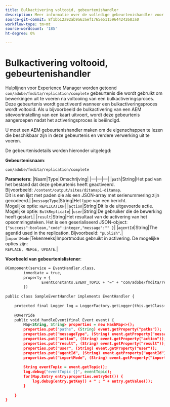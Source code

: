```yaml
---
title: Bulkactivering voltooid, gebeurtenishandler
description: Meer informatie over de volledige gebeurtenishandler voor bulkactivering
source-git-commit: 8f1bb12a92ab9a63aef1765e51159644242683a0
workflow-type: tm+mt
source-wordcount: '185'
ht-degree: 0%

---
```


# Bulkactivering voltooid, gebeurtenishandler

Hulplijnen voor Experience Manager worden getoond `com/adobe/fmdita/replication/complete` gebeurtenis die wordt gebruikt om bewerkingen uit te voeren na voltooiing van een bulkactiveringsproces. Deze gebeurtenis wordt geactiveerd wanneer een bulkactiveringsproces wordt voltooid. Als u bijvoorbeeld de bulkactivering van een AEM sitevoorinstelling van een kaart uitvoert, wordt deze gebeurtenis aangeroepen nadat het activeringsproces is beëindigd.

U moet een AEM gebeurtenishandler maken om de eigenschappen te lezen die beschikbaar zijn in deze gebeurtenis en verdere verwerking uit te voeren.

De gebeurtenisdetails worden hieronder uitgelegd:

**Gebeurtenisnaam**:

```
com/adobe/fmdita/replication/complete 
```

**Parameters**: |Naam|Type|Omschrijving| |—|—|—| |`path`|String|Het pad van het bestand dat deze gebeurtenis heeft geactiveerd. <br> Bijvoorbeeld: `/content/output/sites/ditamap1-ditamap`. <br> Dit is een lijst met paden die als een JSON-array met serienummering zijn gecodeerd.| |`messageType`|String|Het type van een bericht. <br>Mogelijke optie: `REPLICATION`| |`action`|String|Dit is de uitgevoerde actie. <br>Mogelijke optie: `BulkReplicate`| |`user`|String|De gebruiker die de bewerking heeft gestart.| |`result`|String|Het resultaat van de activering van het opsommingsteken. Het is een geserialiseerd JSON-object: <br>`{"success":boolean,"code":integer,"message":"" }`| |`agentId`|String|The agentId used in the replication. Bijvoorbeeld: `"publish"`.| |`importMode`|Tekenreeks|Importmodus gebruikt in activering. De mogelijke opties zijn: <br>`REPLACE, MERGE, UPDATE`.|


**Voorbeeld van gebeurtenislistener**:

```XML
@Component(service = EventHandler.class,
        immediate = true,
        property = {
                EventConstants.EVENT_TOPIC + "=" + "com/adobe/fmdita/replication/complete",
        })
 
public class SampleEventHandler implements EventHandler {
 
    protected final Logger log = LoggerFactory.getLogger(this.getClass());
 
    @Override
    public void handleEvent(final Event event) {
        Map<String, String> properties = new HashMap<>();
        properties.put("paths", (String) event.getProperty("paths"));
        properties.put("messageType", (String) event.getProperty("messageType"));
        properties.put("action", (String) event.getProperty("action"));
        properties.put("result", (String) event.getProperty("result"));
        properties.put("user", (String) event.getProperty("user"));
        properties.put("agentId", (String) event.getProperty("agentId"));
        properties.put("importMode", (String) event.getProperty("importMode"));
 
        String eventTopic = event.getTopic();
        log.debug("eventTopic {}", eventTopic);
        for(Map.Entry entry:properties.entrySet()) {
            log.debug(entry.getKey() + " : " + entry.getValue());
        }
 
    }
}
```
